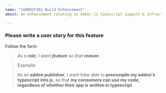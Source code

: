 ```yaml
---
name: "\U0001F381 Build Enhancement"
about: An enhancement relating to Ember.js typescript support & infrastructure

---
```


<!-- This template is for enhancements relating to Ember.js typescript support & infrastructure.
     Please fill out all of the required information below -->

### Please write a user story for this feature

Follow the form

> *As a **role**, I want **feature** so that **reason**.* 

> Example: 
>
> As an **addon publisher**, I want tobe able to **precompile my addon's typescript into js**, so that **my consumers can use my code, regardless of whether their app is written in typescript**

